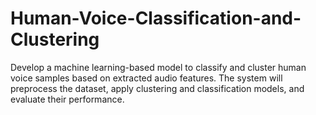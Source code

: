 # Human-Voice-Classification-and-Clustering
Develop a machine learning-based model to classify and cluster human voice samples based on extracted audio features. The system will preprocess the dataset, apply clustering and classification models, and evaluate their performance. 
